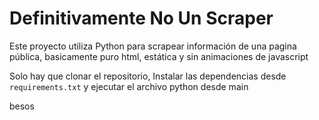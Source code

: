 # Definitivamente No Un Scraper

Este proyecto utiliza Python para scrapear información de una pagina pública, basicamente puro html, estática y sin animaciones de javascript

Solo hay que clonar el repositorio, Instalar las dependencias desde `requirements.txt` y ejecutar el archivo python desde main

besos
